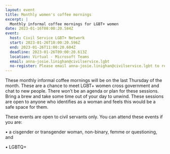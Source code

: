 ```yaml
---
layout: event
title: Monthly women's coffee mornings
excerpt: |
  Monthly informal coffee mornings for LGBT+ women
date: 2023-01-16T08:00:20.584Z
event:
  host: Civil Service LGBT+ Network
  start: 2023-01-26T10:00:20.596Z
  end: 2023-01-26T11:00:20.604Z
  deadline: 2023-01-26T09:00:20.613Z
  location: Virtual - Microsoft Teams
  email: anna-josie.linighan@civilservice.lgbt
  no-register: Please email anna-josie.linighan@civilservice.lgbt to register.
---
```


These monthly informal coffee mornings will be on the last Thursday of the month. These are a chance to meet LGBT+ women cross government and chat to new people. There won’t be an agenda or plan for these sessions. Bring a brew and take some time out of your day to unwind. These sessions are open to anyone who identifies as a woman and feels this would be a safe space for them.

These events are open to civil servants only. You can attend these events if you are:

•	a cisgender or transgender woman, non-binary, femme or questioning, and

•	LGBTQ+
